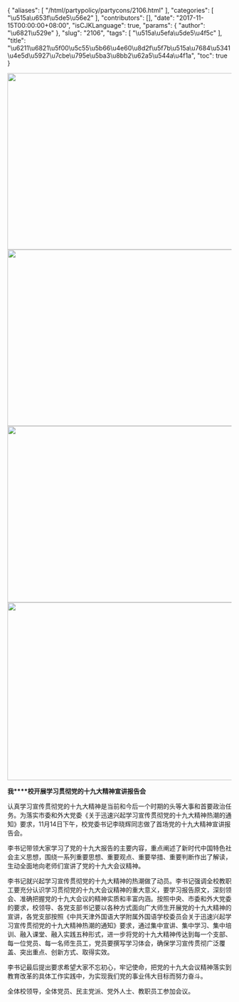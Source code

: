 {
    "aliases": [
        "/html/partypolicy/partycons/2106.html"
    ],
    "categories": [
        "\u515a\u653f\u5de5\u56e2"
    ],
    "contributors": [],
    "date": "2017-11-15T00:00:00+08:00",
    "isCJKLanguage": true,
    "params": {
        "author": "\u6821\u529e"
    },
    "slug": "2106",
    "tags": [
        "\u515a\u5efa\u5de5\u4f5c"
    ],
    "title": "\u6211\u6821\u5f00\u5c55\u5b66\u4e60\u8d2f\u5f7b\u515a\u7684\u5341\u4e5d\u5927\u7cbe\u795e\u5ba3\u8bb2\u62a5\u544a\u4f1a",
    "toc": true
}


<img
    src="https://cdn.tfls.online/mirror/full/f94c5996adbab5e0ce79193c817c7893607892a1.jpg"
    style="display:block;margin-left:auto;margin-right:auto;"
    decoding="async"
    fetchpriority="auto"
    loading="lazy"
    height="397"
    width="600"
/>
<img
    src="https://cdn.tfls.online/mirror/full/e99e00dba6b390aa48c0d98da10aa0844a1c1771.jpg"
    style="display:block;margin-left:auto;margin-right:auto;"
    decoding="async"
    fetchpriority="auto"
    loading="lazy"
    height="397"
    width="600"
/>
<img
    src="https://cdn.tfls.online/mirror/full/e4f799b6e33a5aff991642925c66cd6aca7fcb5a.jpg"
    style="display:block;margin-left:auto;margin-right:auto;"
    decoding="async"
    fetchpriority="auto"
    loading="lazy"
    height="397"
    width="600"
/>
<img
    src="https://cdn.tfls.online/mirror/full/3551f8816c1388d56a82f3d083c301dfddab2a86.jpg"
    style="display:block;margin-left:auto;margin-right:auto;"
    decoding="async"
    fetchpriority="auto"
    loading="lazy"
    height="400"
    width="600"
/>




  





**我****校开展学习贯彻党的十九大精神宣讲报告会**




认真学习宣传贯彻党的十九大精神是当前和今后一个时期的头等大事和首要政治任务。为落实市委和外大党委《关于迅速兴起学习宣传贯彻党的十九大精神热潮的通知》要求，11月14日下午，校党委书记李晓辉同志做了首场党的十九大精神宣讲报告会。




李书记带领大家学习了党的十九大报告的主要内容，重点阐述了新时代中国特色社会主义思想，围绕一系列重要思想、重要观点、重要举措、重要判断作出了解读，生动全面地向老师们宣讲了党的十九大会议精神。




李书记就兴起学习宣传贯彻党的十九大精神的热潮做了动员。李书记强调全校教职工要充分认识学习贯彻党的十九大会议精神的重大意义，要学习报告原文，深刻领会、准确把握党的十九大会议的精神实质和丰富内涵。按照中央、市委和外大党委的要求，校领导、各党支部书记要以各种方式面向广大师生开展党的十九大精神的宣讲，各党支部按照《中共天津外国语大学附属外国语学校委员会关于迅速兴起学习宣传贯彻党的十九大精神热潮的通知》要求，通过集中宣讲、集中学习、集中培训、融入课堂、融入实践五种形式，进一步将党的十九大精神传达到每一个支部、每一位党员、每一名师生员工，党员要撰写学习体会，确保学习宣传贯彻广泛覆盖、突出重点、创新方式、取得实效。




李书记最后提出要求希望大家不忘初心，牢记使命，把党的十九大会议精神落实到教育改革的具体工作实践中，为实现我们党的事业伟大目标而努力奋斗。




全体校领导，全体党员、民主党派、党外人士、教职员工参加会议。 









  



